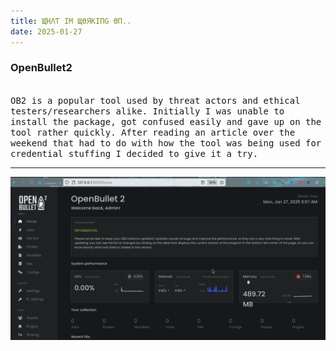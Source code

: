 ```yaml
---
title: ЩΉΛƬ IM ЩӨЯKIПG ӨП..
date: 2025-01-27
---
```


### OpenBullet2 
<no shade> 
<br> 
<tt>OB2 is a popular tool used by threat actors and ethical testers/researchers alike. Initially I was unable to install the package, got confused easily and gave up on the tool rather quickly. After reading an article over the weekend that had to do with how the tool was being used for credential stuffing I decided to give it a try.</tt><br>
<hr noshade>

![OB2Locally](https://github.com/anthonymcwhite/anthonymcwhite.github.io/blob/main/images/openbullet.png)
